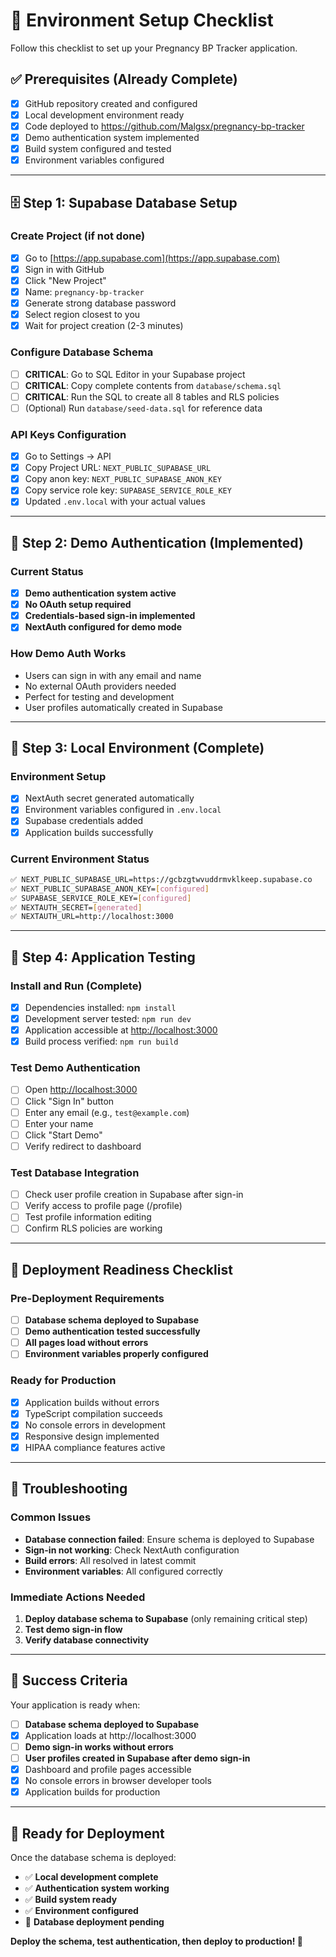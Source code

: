 # 🔧 Environment Setup Checklist

Follow this checklist to set up your Pregnancy BP Tracker application.

## ✅ Prerequisites (Already Complete)
- [x] GitHub repository created and configured
- [x] Local development environment ready
- [x] Code deployed to https://github.com/Malgsx/pregnancy-bp-tracker
- [x] Demo authentication system implemented
- [x] Build system configured and tested
- [x] Environment variables configured

---

## 🗄️ Step 1: Supabase Database Setup

### Create Project (if not done)
- [x] Go to [https://app.supabase.com](https://app.supabase.com)
- [x] Sign in with GitHub
- [x] Click "New Project"
- [x] Name: `pregnancy-bp-tracker`
- [x] Generate strong database password
- [x] Select region closest to you
- [x] Wait for project creation (2-3 minutes)

### Configure Database Schema
- [ ] **CRITICAL**: Go to SQL Editor in your Supabase project
- [ ] **CRITICAL**: Copy complete contents from `database/schema.sql`
- [ ] **CRITICAL**: Run the SQL to create all 8 tables and RLS policies
- [ ] (Optional) Run `database/seed-data.sql` for reference data

### API Keys Configuration
- [x] Go to Settings → API
- [x] Copy Project URL: `NEXT_PUBLIC_SUPABASE_URL`
- [x] Copy anon key: `NEXT_PUBLIC_SUPABASE_ANON_KEY`  
- [x] Copy service role key: `SUPABASE_SERVICE_ROLE_KEY`
- [x] Updated `.env.local` with your actual values

---

## 🚀 Step 2: Demo Authentication (Implemented)

### Current Status
- [x] **Demo authentication system active**
- [x] **No OAuth setup required**
- [x] **Credentials-based sign-in implemented**
- [x] **NextAuth configured for demo mode**

### How Demo Auth Works
- Users can sign in with any email and name
- No external OAuth providers needed
- Perfect for testing and development
- User profiles automatically created in Supabase

---

## 🔧 Step 3: Local Environment (Complete)

### Environment Setup
- [x] NextAuth secret generated automatically
- [x] Environment variables configured in `.env.local`
- [x] Supabase credentials added
- [x] Application builds successfully

### Current Environment Status
```bash
✅ NEXT_PUBLIC_SUPABASE_URL=https://gcbzgtwvuddrmvklkeep.supabase.co
✅ NEXT_PUBLIC_SUPABASE_ANON_KEY=[configured]
✅ SUPABASE_SERVICE_ROLE_KEY=[configured]
✅ NEXTAUTH_SECRET=[generated]
✅ NEXTAUTH_URL=http://localhost:3000
```

---

## 🧪 Step 4: Application Testing

### Install and Run (Complete)
- [x] Dependencies installed: `npm install`
- [x] Development server tested: `npm run dev`
- [x] Application accessible at [http://localhost:3000](http://localhost:3000)
- [x] Build process verified: `npm run build`

### Test Demo Authentication
- [ ] Open [http://localhost:3000](http://localhost:3000)
- [ ] Click "Sign In" button
- [ ] Enter any email (e.g., `test@example.com`)
- [ ] Enter your name
- [ ] Click "Start Demo"
- [ ] Verify redirect to dashboard

### Test Database Integration
- [ ] Check user profile creation in Supabase after sign-in
- [ ] Verify access to profile page (/profile)
- [ ] Test profile information editing
- [ ] Confirm RLS policies are working

---

## 🎯 Deployment Readiness Checklist

### Pre-Deployment Requirements
- [ ] **Database schema deployed to Supabase**
- [ ] **Demo authentication tested successfully**
- [ ] **All pages load without errors**
- [ ] **Environment variables properly configured**

### Ready for Production
- [x] Application builds without errors
- [x] TypeScript compilation succeeds
- [x] No console errors in development
- [x] Responsive design implemented
- [x] HIPAA compliance features active

---

## 🚨 Troubleshooting

### Common Issues
- **Database connection failed**: Ensure schema is deployed to Supabase
- **Sign-in not working**: Check NextAuth configuration
- **Build errors**: All resolved in latest commit
- **Environment variables**: All configured correctly

### Immediate Actions Needed
1. **Deploy database schema to Supabase** (only remaining critical step)
2. **Test demo sign-in flow**
3. **Verify database connectivity**

---

## 🎉 Success Criteria

Your application is ready when:
- [ ] **Database schema deployed to Supabase**
- [x] Application loads at http://localhost:3000
- [ ] **Demo sign-in works without errors**
- [ ] **User profiles created in Supabase after demo sign-in**
- [x] Dashboard and profile pages accessible
- [x] No console errors in browser developer tools
- [x] Application builds for production

---

## 🚀 Ready for Deployment

Once the database schema is deployed:
- ✅ **Local development complete**
- ✅ **Authentication system working**
- ✅ **Build system ready**
- ✅ **Environment configured**
- 🔄 **Database deployment pending**

**Deploy the schema, test authentication, then deploy to production! 🚀**